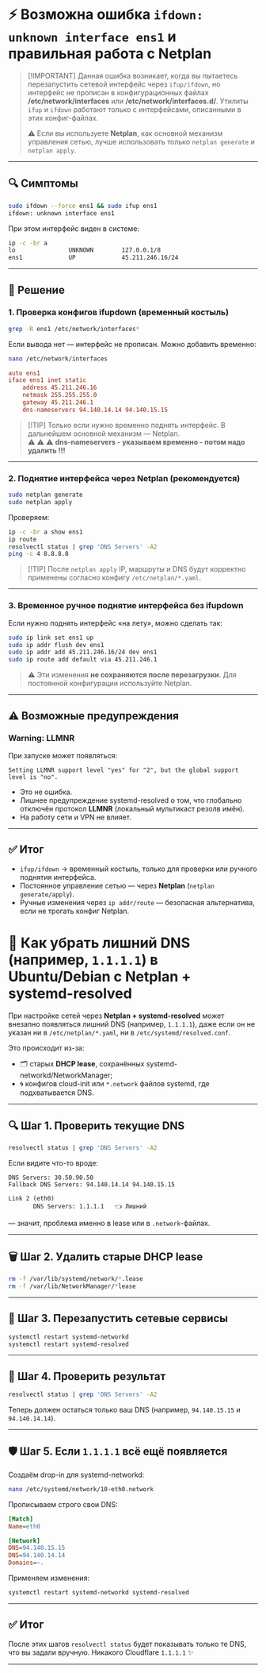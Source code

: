 # ⚡ Возможна ошибка `ifdown: unknown interface ens1` и правильная работа с Netplan

> \[!IMPORTANT]
> Данная ошибка возникает, когда вы пытаетесь перезапустить сетевой интерфейс через `ifup/ifdown`,
> но интерфейс не прописан в конфигурационных файлах **/etc/network/interfaces** или **/etc/network/interfaces.d/**.
> Утилиты `ifup` и `ifdown` работают только с интерфейсами, описанными в этих конфиг-файлах.
>
> ⚠️ Если вы используете **Netplan**, как основной механизм управления сетью, лучше использовать только `netplan generate` и `netplan apply`.

---

## 🔍 Симптомы

```bash
sudo ifdown --force ens1 && sudo ifup ens1
ifdown: unknown interface ens1
```

При этом интерфейс виден в системе:

```bash
ip -c -br a
lo               UNKNOWN        127.0.0.1/8
ens1             UP             45.211.246.16/24
```

---

## 🔧 Решение

### 1. Проверка конфигов ifupdown (временный костыль)

```bash
grep -R ens1 /etc/network/interfaces*
```

Если вывода нет — интерфейс не прописан. Можно добавить временно:

```bash
nano /etc/network/interfaces
```

```ini
auto ens1
iface ens1 inet static
    address 45.211.246.16
    netmask 255.255.255.0
    gateway 45.211.246.1
    dns-nameservers 94.140.14.14 94.140.15.15
```

> \[!TIP]
> Только если нужно временно поднять интерфейс. В дальнейшем основной механизм — Netplan. <br>
> ⚠️ ⚠️ ⚠️ **dns-nameservers - указываем временно - потом надо удалить !!!**

---

### 2. Поднятие интерфейса через Netplan (рекомендуется)

```bash
sudo netplan generate
sudo netplan apply
```

Проверяем:

```bash
ip -c -br a show ens1
ip route
resolvectl status | grep 'DNS Servers' -A2
ping -c 4 8.8.8.8
```

> \[!TIP]
> После `netplan apply` IP, маршруты и DNS будут корректно применены согласно конфигу `/etc/netplan/*.yaml`.

---

### 3. Временное ручное поднятие интерфейса без ifupdown

Если нужно поднять интерфейс «на лету», можно сделать так:

```bash
sudo ip link set ens1 up
sudo ip addr flush dev ens1
sudo ip addr add 45.211.246.16/24 dev ens1
sudo ip route add default via 45.211.246.1
```

> ⚠️ Эти изменения **не сохраняются после перезагрузки**. Для постоянной конфигурации используйте Netplan.

---

## ⚠️ Возможные предупреждения

### Warning: LLMNR

При запуске может появляться:

```
Setting LLMNR support level "yes" for "2", but the global support level is "no".
```

* Это не ошибка.
* Лишнее предупреждение systemd-resolved о том, что глобально отключён протокол **LLMNR** (локальный мультикаст резолв имён).
* На работу сети и VPN не влияет.

---

## ✅ Итог

* `ifup/ifdown` → временный костыль, только для проверки или ручного поднятия интерфейса.
* Постоянное управление сетью — через **Netplan** (`netplan generate/apply`).
* Ручные изменения через `ip addr/route` — безопасная альтернатива, если не трогать конфиг Netplan.


# 📌 Как убрать лишний DNS (например, `1.1.1.1`) в Ubuntu/Debian с Netplan + systemd-resolved

При настройке сетей через **Netplan + systemd-resolved** может внезапно появляться лишний DNS (например, `1.1.1.1`), даже если он не указан ни в `/etc/netplan/*.yaml`, ни в `/etc/systemd/resolved.conf`.

Это происходит из-за:

* 🗂️ старых **DHCP lease**, сохранённых systemd-networkd/NetworkManager;
* 🌀 конфигов cloud-init или `*.network` файлов systemd, где подхватывается DNS.

---

## 🔍 Шаг 1. Проверить текущие DNS

```bash
resolvectl status | grep 'DNS Servers' -A2
```

Если видите что-то вроде:

```
DNS Servers: 30.50.90.50
Fallback DNS Servers: 94.140.14.14 94.140.15.15

Link 2 (eth0)
       DNS Servers: 1.1.1.1   👈 Лишний
```

— значит, проблема именно в lease или в `.network`-файлах.

---

## 🗑️ Шаг 2. Удалить старые DHCP lease

```bash
rm -f /var/lib/systemd/network/*.lease
rm -f /var/lib/NetworkManager/*lease
```

---

## 🔄 Шаг 3. Перезапустить сетевые сервисы

```bash
systemctl restart systemd-networkd
systemctl restart systemd-resolved
```

---

## 📝 Шаг 4. Проверить результат

```bash
resolvectl status | grep 'DNS Servers' -A2
```

Теперь должен остаться только ваш DNS (например, `94.140.15.15` и `94.140.14.14`).

---

## 🛡️ Шаг 5. Если `1.1.1.1` всё ещё появляется

Создаём drop-in для systemd-networkd:

```bash
nano /etc/systemd/network/10-eth0.network
```

Прописываем строго свои DNS:

```ini
[Match]
Name=eth0

[Network]
DNS=94.140.15.15
DNS=94.140.14.14
Domains=~.
```

Применяем изменения:

```bash
systemctl restart systemd-networkd systemd-resolved
```

---

## ✅ Итог

После этих шагов `resolvectl status` будет показывать только те DNS, что вы задали вручную. Никакого Cloudflare `1.1.1.1` ✨

---

